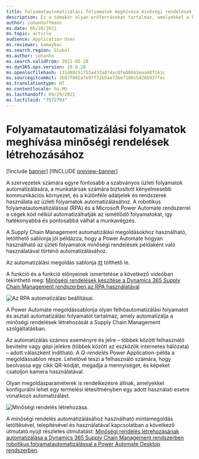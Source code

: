 ```yaml
---
title: Folyamatautomatizálási folyamatok meghívása minőségi rendelések létrehozásához
description: Ez a témakör olyan erőforrásokat tartalmaz, amelyekkel a Power Automate-ben, a minőségi rendelések példájának használatával automatizálhatók az üzleti folyamatok.
author: johanhoffmann
ms.date: 05/28/2021
ms.topic: article
audience: Application User
ms.reviewer: kamaybac
ms.search.region: Global
ms.author: johanho
ms.search.validFrom: 2021-05-28
ms.dyn365.ops.version: 10.0.20
ms.openlocfilehash: 131d88c51755a433a874ac0fe086b3eaa48f161c
ms.sourcegitcommit: 3b87f042a7e97f72b5aa73bef186c5426b937fec
ms.translationtype: HT
ms.contentlocale: hu-HU
ms.lasthandoff: 09/29/2021
ms.locfileid: "7572793"
---
```

# <a name="invoke-process-automation-flows-to-create-quality-orders"></a>Folyamatautomatizálási folyamatok meghívása minőségi rendelések létrehozásához

[!include [banner](../includes/banner.md)]
[!INCLUDE [preview-banner](../includes/preview-banner.md)]

A szervezetek számára egyre fontosabb a szabványos üzleti folyamatok automatizálására, a munkatársak számára biztosított kényelmesebb kommunikációs környezet, és a különféle adatjelek és rendszerek használata az üzleti folyamatok automatizálásához. A robotikus folyamatautomatizálással (RPA) és a Microsoft Power Automate rendszerrel a cégek kód nélkül automatizálhatják az ismétlődő folyamatokat, így hatékonyabbá és pontosabbá válhat a munkavégzés.

A Supply Chain Management automatizálási megoldásokhoz használható, letölthető sablonja jól példázza, hogy a Power Automate hogyan használható az üzleti folyamatok minőségi rendelések példaként való használatával történő automatizálásához.

Az automatizálási megoldás sablonja [itt](https://aka.ms/D365SCMQualityOrderRPASolution) tölthető le.

A funkció és a funkció előnyeinek ismertetése a következő videóban tekinthető meg: [Minőségi rendelések készítése a Dynamics 365 Supply Chain Management rendszerben az RPA használatával](https://www.youtube.com/watch?v=LFbzJ6-H89w)

![Az RPA automatizálási beállításai.](media/rpa-automation-options.png "Az RPA automatizálási beállításai")

A Power Automate megoldássablonja olyan felhőautomatizálási folyamatot és asztali automatizálási folyamatot tartalmaz, amely automatizálja a minőségi rendelések létrehozását a Supply Chain Management szolgáltatásban.

Az automatizálás számos eseményre és jelre – többek között felhasználó bevitelre vagy gépi jelekre (többek között az eszközök internetes hálózata) – adott válaszként indítható. A *Q-rendelés* Power Application-példa a megoldássablon része. Lehetővé teszi a felhasználó számára, hogy beolvassa egy cikk QR-kódját, megadja a mennyiséget, és képeket csatoljon kamera használatával.

Olyan megoldásparaméterek is rendelkezésre állnak, amelyekkel konfigurálni lehet egy termelési létesítményben egy adott használati esetre vonatkozó automatizálást.

![Minőségi rendelés létrehozása.](media/rpa-create-quality-roder.png "Minőségi rendelés létrehozása")

A minőségi rendelés automatizálásához használható mintamegoldás letöltésével, telepítésével és használatával kapcsolatban a következő útmutató nyújt részletes útmutatást: [Minőségi rendelés létrehozásának automatizálása a Dynamics 365 Supply Chain Management rendszerben robotikus folyamatautomatizálással a Power Automate Desktop rendszerben](/power-automate/desktop-flows/dynamics365-scm-rpa).

